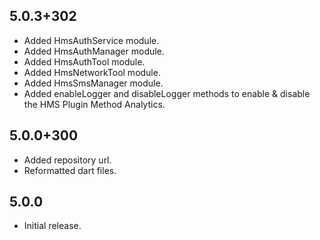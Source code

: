 ## 5.0.3+302

* Added HmsAuthService module.
* Added HmsAuthManager module.
* Added HmsAuthTool module.
* Added HmsNetworkTool module.
* Added HmsSmsManager module.
* Added enableLogger and disableLogger methods to enable & disable the HMS Plugin Method Analytics.

## 5.0.0+300

* Added repository url.
* Reformatted dart files.

## 5.0.0

* Initial release.

